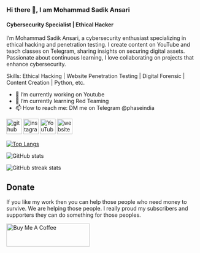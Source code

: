 ### Hi there 👋, I am Mohammad Sadik Ansari
#### Cybersecurity Specialist | Ethical Hacker
I’m Mohammad Sadik Ansari, a cybersecurity enthusiast specializing in ethical hacking and penetration testing. I create content on YouTube and teach classes on Telegram, sharing insights on securing digital assets. Passionate about continuous learning, I love collaborating on projects that enhance cybersecurity.

Skills: Ethical Hacking | Website Penetration Testing | Digital Forensic | Content Creation | Python, etc.

- 🔭 I’m currently working on Youtube 
- 🌱 I’m currently learning Red Teaming 
- 📫 How to reach me: DM me on Telegram @phaseindia 


[<img src='https://cdn.jsdelivr.net/npm/simple-icons@3.0.1/icons/github.svg' alt='github' height='40'>](https://github.com/phaseindia)  [<img src='https://cdn.jsdelivr.net/npm/simple-icons@3.0.1/icons/instagram.svg' alt='instagram' height='40'>](https://www.instagram.com/the.phasenetwork/)  [<img src='https://cdn.jsdelivr.net/npm/simple-icons@3.0.1/icons/youtube.svg' alt='YouTube' height='40'>](https://www.youtube.com/channel/UCGlD8zZ49Hw3kTbg0-OOimg)  [<img src='https://cdn.jsdelivr.net/npm/simple-icons@3.0.1/icons/icloud.svg' alt='website' height='40'>](https://phasenetwork.me/)  

[![Top Langs](https://github-readme-stats.vercel.app/api/top-langs/?username=phaseindia)](https://github.com/anuraghazra/github-readme-stats)

![GitHub stats](https://github-readme-stats.vercel.app/api?username=phaseindia&show_icons=true)  

![GitHub streak stats](https://streak-stats.demolab.com/?user=phaseindia)  

## Donate

If you like my work then you can help those people who need money to survive. We are helping those people. I really proud my subscribers and supporters they can do something for those peoples.

<a href="https://www.buymeacoffee.com/phaseorgindia" target="_blank"><img src="https://cdn.buymeacoffee.com/buttons/v2/default-yellow.png" alt="Buy Me A Coffee" style="height: 60px !important;width: 217px !important;" ></a>
